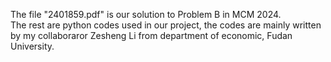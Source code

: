 The file "2401859.pdf" is our solution to Problem B in MCM 2024.  
The rest are python codes used in our project, the codes are mainly written by my collaboraror Zesheng Li from department of economic, Fudan University.
